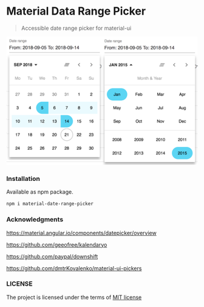 # Material Data Range Picker
> Accessible date range picker for material-ui

![Image showing the date picker.](material-date-range-picker.png)

### Installation
Available as npm package.
```sh
npm i material-date-range-picker
```

### Acknowledgments

https://material.angular.io/components/datepicker/overview

https://github.com/geeofree/kalendaryo

https://github.com/paypal/downshift

https://github.com/dmtrKovalenko/material-ui-pickers

### LICENSE
The project is licensed under the terms of [MIT license](https://github.com/jonas-arkulpa/material-date-range-picker/blob/master/LICENSE)
